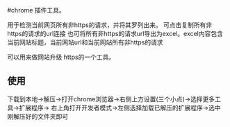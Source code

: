#chrome 插件工具。

用于检测当前网页所有非https的请求，并将其罗列出来。
可点击复制所有非https的请求的url连接
也可将所有非https的请求url导出为excel。excel内容包含当前网站标题，当前网站url和当前网站所有非https的请求

可以用来做网站升级 https的一个工具。

## 使用
下载到本地->解压->打开chrome浏览器->右侧上方设置(三个小点)->选择更多工具->扩展程序->
右上角打开开发者模式->左侧选择加载已解压的扩展程序->选中刚解压好的文件夹即可
